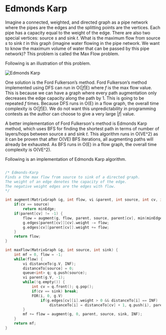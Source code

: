 # Edmonds Karp

Imagine a connected, weighted, and directed graph as a pipe network where the pipes are the edges and the splitting points are the vertices. Each pipe has a capacity equal to the weight of the edge. There are also two special vertices: source _s_ and sink _t_. What is the maximum flow from source _s_ to sink _t_ in this graph (imagine water flowing in the pipe network. We want to know the maximum volume of water that can be passed by this pipe network)? This problem is called the Max Flow problem. 

Following is an illustration of this problem.

![Edmonds Karp](https://i.imgur.com/OuicSgW.png)

One solution is the Ford Fulkerson’s method. Ford Fulkerson’s method implemented using DFS can run in O(|_f_|E) where _f_ is the max flow value. This is because we can have a graph where every path augmentation only decreases the edge capacity along the path by 1. This is going to be repeated _f_ times. Because DFS runs in O(E) in a flow graph, the overall time complexity is O(|_f_|E). We do not want this unpredictability in programming contests as the author can choose to give a very large |_f_| value.

A better implementation of Ford Fulkerson's method is Edmonds Karp method, which uses BFS for finding the shortest path in terms of number of layers/hops between source _s_ and sink _t_. This algorithm runs in O(VE^2) as it can be proven that after O(VE) BFS iterations, all augmenting paths will already be exhausted. As BFS runs in O(E) in a flow graph, the overall time complexity is O(VE^2).

Following is an implementation of Edmonds Karp algorithm.

```cpp

/* Edmonds-Karp
Finds a the max flow from source to sink of a directed graph.
The weight of an edge denotes the capacity of the edge.
The negative weight edges are the edges with flow.
*/

int augment(MatrixGraph &g, int flow, vi &parent, int source, int cv, int minEdge) {
	if(cv == source)
		return minEdge;
	if(parent[cv] != -1) {
		flow = augment(g, flow, parent, source, parent[cv], min(minEdge, g.edges[parent[cv]][cv].weight));
		g.edges[parent[cv]][cv].weight -= flow;
		g.edges[cv][parent[cv]].weight += flow;
	}
	return flow;
}

int maxFlow(MatrixGraph &g, int source, int sink) {
	int mf = 0, flow = -1;
	while(flow) {
		vi distanceTo(g.V, INF);
		distanceTo[source] = 0;
		queue<int> q; q.push(source);
		vi parent(g.V, -1);
		while(!q.empty()) {
			int cv = q.front(); q.pop();
			if(cv == sink) break;
			FOR(i, 0, g.V)
				if(g.edges[cv][i].weight > 0 && distanceTo[i] == INF)
					distanceTo[i] = distanceTo[cv] + 1, q.push(i), parent[i] = cv;
		}
		mf += flow = augment(g, 0, parent, source, sink, INF);
	}
	return mf;
}

```
